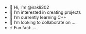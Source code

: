 - 👋 Hi, I’m @irakli302
- 👀 I’m interested in creating projects
- 🌱 I’m currently learning C++
- 💞️ I’m looking to collaborate on ...
- ⚡ Fun fact: ...

<!---
irakli302/irakli302 is a ✨ special ✨ repository because its `README.md` (this file) appears on your GitHub profile.
You can click the Preview link to take a look at your changes.
--->

